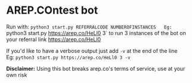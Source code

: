 # AREP.COntest bot

Run with: `python3 start.py REFERRALCODE NUMBEROFINSTANCES  
Eg: `python3 start.py https://arep.co/HeLl0 3` to run 3 instances of the bot on your referral link https://arep.co/HeLl0  

If you'd like to have a verbose output just add `-v` at the end of the line  
Eg: `python3 start.py https://arep.co/HeLl0 3 -v`  
  
**Disclaimer:** Using this bot breaks arep.co's terms of service, use at your own risk
